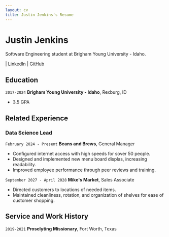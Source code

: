 ```yaml
---
layout: cv
title: Justin Jenkins's Resume
---
```

# Justin Jenkins
Software Engineering student at Brigham Young University - Idaho.

<div id="webaddress">
| <a href="https://www.linkedin.com/in/jjenkins0012/">LinkedIn</a>
| <a href="https://github.com/jenkinsJustin">GitHub</a>
</div>

## Education

`2017-2024`
__Brigham Young University - Idaho__, Rexburg, ID

- 3.5 GPA

## Related Experience

### Data Science Lead

`February 2024 - Present`
__Beans and Brews__, General Manager

- Configured internet access with high speeds for sover 50 people.
- Designed and implemented new menu board displas, increasing readability. 
- Improved employee performance through peer reviews and training.

`September 2027 - April 2028`
__Mike's Market__, Sales Associate

- Directed customers to locations of needed items.
- Maintained cleanliness, rotation, and organization of shelves for ease of customer shopping.

## Service and Work History

`2019-2021`
__Proselyting Missionary__, Fort Worth, Texas



<!-- ### Footer

Last updated: December 6, 2022 -->



